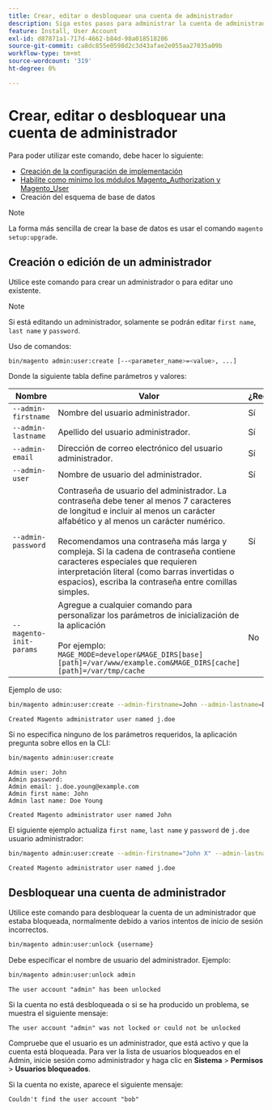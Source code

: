 ```yaml
---
title: Crear, editar o desbloquear una cuenta de administrador
description: Siga estos pasos para administrar la cuenta de administrador de la aplicación de administración de Adobe Commerce.
feature: Install, User Account
exl-id: d87871a1-717d-4662-b84d-98a018518286
source-git-commit: ca8dc855e0598d2c3d43afae2e055aa27035a09b
workflow-type: tm+mt
source-wordcount: '319'
ht-degree: 0%

---
```


# Crear, editar o desbloquear una cuenta de administrador

Para poder utilizar este comando, debe hacer lo siguiente:

- [Creación de la configuración de implementación](deployment.md)
- [Habilite como mínimo los módulos Magento_Authorization y Magento_User](manage-modules.md)
- Creación del esquema de base de datos

>[!NOTE]
>
>La forma más sencilla de crear la base de datos es usar el comando `magento setup:upgrade`.

## Creación o edición de un administrador

Utilice este comando para crear un administrador o para editar uno existente.

>[!NOTE]
>
>Si está editando un administrador, solamente se podrán editar `first name`, `last name` y `password`.

Uso de comandos:

```bash
bin/magento admin:user:create [--<parameter_name>=<value>, ...]
```

Donde la siguiente tabla define parámetros y valores:

| Nombre | Valor | ¿Requerido? |
|--- |--- |--- |
| `--admin-firstname` | Nombre del usuario administrador. | Sí |
| `--admin-lastname` | Apellido del usuario administrador. | Sí |
| `--admin-email` | Dirección de correo electrónico del usuario administrador. | Sí |
| `--admin-user` | Nombre de usuario del administrador. | Sí |
| `--admin-password` | Contraseña de usuario del administrador. La contraseña debe tener al menos 7 caracteres de longitud e incluir al menos un carácter alfabético y al menos un carácter numérico. <br><br>Recomendamos una contraseña más larga y compleja. Si la cadena de contraseña contiene caracteres especiales que requieren interpretación literal (como barras invertidas o espacios), escriba la contraseña entre comillas simples. | Sí |
| `--magento-init-params` | Agregue a cualquier comando para personalizar los parámetros de inicialización de la aplicación<br/><br/>Por ejemplo: `MAGE_MODE=developer&MAGE_DIRS[base][path]=/var/www/example.com&MAGE_DIRS[cache][path]=/var/tmp/cache` | No |

Ejemplo de uso:

```bash
bin/magento admin:user:create --admin-firstname=John --admin-lastname=Doe --admin-email=j.doe@example.com --admin-user=j.doe --admin-password=A0b9%t3g
```

```
Created Magento administrator user named j.doe
```

Si no especifica ninguno de los parámetros requeridos, la aplicación pregunta sobre ellos en la CLI:

```bash
bin/magento admin:user:create
```

```
Admin user: John
Admin password:
Admin email: j.doe.young@example.com
Admin first name: John
Admin last name: Doe Young
```

```
Created Magento administrator user named John
```

El siguiente ejemplo actualiza `first name`, `last name` y `password` de `j.doe` usuario administrador:

```bash
bin/magento admin:user:create --admin-firstname="John X" --admin-lastname="Doe X" --admin-email=j.doe@example.com --admin-user=j.doe --admin-password=A1234567
```

```
Created Magento administrator user named j.doe
```

## Desbloquear una cuenta de administrador

Utilice este comando para desbloquear la cuenta de un administrador que estaba bloqueada, normalmente debido a varios intentos de inicio de sesión incorrectos.

```bash
bin/magento admin:user:unlock {username}
```

Debe especificar el nombre de usuario del administrador. Ejemplo:

```bash
bin/magento admin:user:unlock admin
```

```
The user account "admin" has been unlocked
```

Si la cuenta no está desbloqueada o si se ha producido un problema, se muestra el siguiente mensaje:

```
The user account "admin" was not locked or could not be unlocked
```

Compruebe que el usuario es un administrador, que está activo y que la cuenta está bloqueada. Para ver la lista de usuarios bloqueados en el Admin, inicie sesión como administrador y haga clic en **Sistema** > **Permisos** > **Usuarios bloqueados**.

Si la cuenta no existe, aparece el siguiente mensaje:

```
Couldn't find the user account "bob"
```
